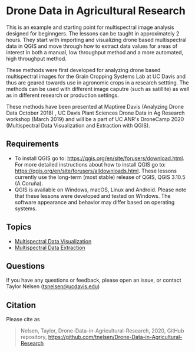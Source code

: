 # Drone Data in Agricultural Research

This is an example and starting point for multispectral image analysis designed for beginngers. The lessons can be taught in approximately 2 hours. They start with importing and visualizing drone based multispectral data in QGIS and move through how to extract data values for areas of interest in both a manual, low throughput method and a more automated, high throughput method.

These methods were first developed for analyzing drone based multispectral images for the Grain Cropping Systems Lab at UC Davis and thus are geared towards use in agronomic crops in a research settting. The methods can be used with different image caputre (such as satillite) as well as in different research or production settings. 

These methods have been presented at Maptime Davis (Analyzing Drone Data October 2018) , UC Davis Plant Sciences Drone Data in Ag Research workshop (March 2019) and will be a part of UC ANR's DroneCamp 2020 (Multispectral Data Visualization and Extraction with QGIS).

## Requirements

* To install QGIS go to: <a href = "https://qgis.org/en/site/forusers/download.html">https://qgis.org/en/site/forusers/download.html</a>. For more detailed instructions about how to install QGIS go to: <a href = "https://qgis.org/en/site/forusers/alldownloads.html">https://qgis.org/en/site/forusers/alldownloads.html</a>. These lessons currently use the long-term (most stable) release of QGIS, QGIS 3.10.5 (A Coruña). 
* QGIS is available on Windows, macOS, Linux and Android. Please note that these lessons were developed and tested on Windows. The software appearance and behavior may differ based on operating systems.

## Topics

* [Multispectral Data Visualization](01-multispectral-data-visualization.md)
* [Multispectral Data Extraction](02-multispectral-data-extraction.md)

## Questions

If you have any questions or feedback, please open an issue, or contact Taylor Nelsen (tsnelsen@ucdavis.edu)

## Citation

Please cite as

> Nelsen, Taylor, Drone-Data-in-Agricultural-Research, 2020, GitHub repository, https://github.com/tnelsen/Drone-Data-in-Agricultural-Research
